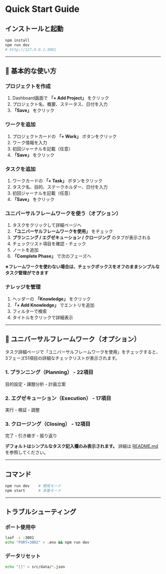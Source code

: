 # Quick Start Guide

## インストールと起動

```bash
npm install
npm run dev
# http://127.0.0.1:3001
```

---


## 📝 基本的な使い方

### プロジェクトを作成
1. Dashboard画面で **「+ Add Project」** をクリック
2. プロジェクト名、概要、ステータス、日付を入力
3. **「Save」** をクリック

### ワークを追加
1. プロジェクトカードの **「+ Work」** ボタンをクリック
2. ワーク情報を入力
3. 初回ジャーナルを記載（任意）
4. **「Save」** をクリック

### タスクを追加
1. ワークカードの **「+ Task」** ボタンをクリック
2. タスク名、目的、ステークホルダー、日付を入力
3. 初回ジャーナルを記載（任意）
4. **「Save」** をクリック

### ユニバーサルフレームワークを使う（オプション）
1. タスクをクリックして詳細ページへ
2. **「ユニバーサルフレームワークを使用」** をチェック
3. **プランニング / エグゼキューション / クロージング** のタブが表示される
4. チェックリスト項目を確認・チェック
5. ノートを追加
6. **「Complete Phase」** で次のフェーズへ

**※フレームワークを使わない場合は、チェックボックスをオフのままシンプルなタスク管理ができます**

### ナレッジを管理
1. ヘッダーの **「Knowledge」** をクリック
2. **「+ Add Knowledge」** でエントリを追加
3. フィルターで検索
4. タイトルをクリックで詳細表示

---

## 🎯 ユニバーサルフレームワーク（オプション）

タスク詳細ページで「ユニバーサルフレームワークを使用」をチェックすると、3フェーズ51項目の詳細なチェックリストが表示されます。

### 1. プランニング（Planning） - 22項目
目的設定・課題分析・計画立案

### 2. エグゼキューション（Execution） - 17項目
実行・検証・調整

### 3. クロージング（Closing） - 12項目
完了・引き継ぎ・振り返り

**デフォルトはシンプルなタスク記入欄のみ表示されます。** 詳細は [README.md](./README.md) を参照してください。


---

## コマンド

```bash
npm run dev    # 開発モード
npm start      # 本番モード
```

---

## トラブルシューティング

### ポート使用中
```bash
lsof -i :3001
echo "PORT=3002" > .env && npm run dev
```

### データリセット
```bash
echo "[]" > src/data/*.json
```
